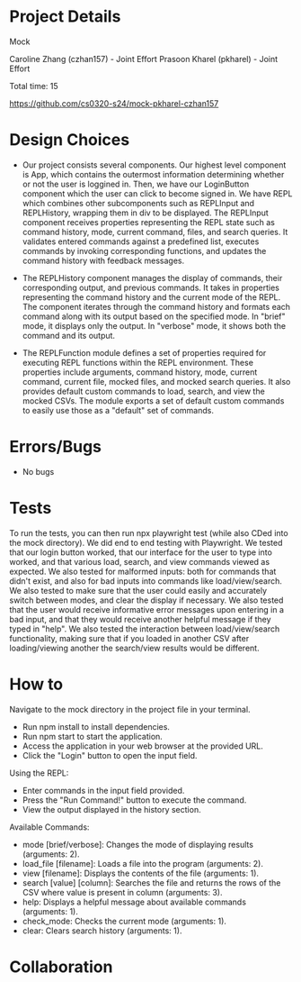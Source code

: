 # Project Details

Mock

Caroline Zhang (czhan157) - Joint Effort
Prasoon Kharel (pkharel) - Joint Effort

Total time: 15

https://github.com/cs0320-s24/mock-pkharel-czhan157

# Design Choices

- Our project consists several components. Our highest level component is App, which contains the outermost information determining whether or not the user is loggined in. Then, we have our LoginButton component which the user can click to become signed in. We have REPL which combines other subcomponents such as REPLInput and REPLHistory, wrapping them in div to be displayed.
  The REPLInput component receives properties representing the REPL state such as command history, mode, current command, files, and search queries. It validates entered commands against a predefined list, executes commands by invoking corresponding functions, and updates the command history with feedback messages.

- The REPLHistory component manages the display of commands, their corresponding output, and previous commands. It takes in properties representing the command history and the current mode of the REPL. The component iterates through the command history and formats each command along with its output based on the specified mode. In "brief" mode, it displays only the output. In "verbose" mode, it shows both the command and its output.

- The REPLFunction module defines a set of properties required for executing REPL functions within the REPL environment. These properties include arguments, command history, mode, current command, current file, mocked files, and mocked search queries. It also provides default custom commands to load, search, and view the mocked CSVs. The module exports a set of default custom commands to easily use those as a "default" set of commands.

# Errors/Bugs

- No bugs

# Tests

To run the tests, you can then run npx playwright test (while also CDed into the mock directory). We did end to end testing with Playwright. We tested that our login button worked, that our interface for the user to type into worked, and that various load, search, and view commands viewed as expected. We also tested for malformed inputs: both for commands that didn't exist, and also for bad inputs into commands like load/view/search. We also tested to make sure that the user could easily and accurately switch between modes, and clear the display if necessary. We also tested that the user would receive informative error messages upon entering in a bad input, and that they would receive another helpful message if they typed in "help". We also tested the interaction between load/view/search functionality, making sure that if you loaded in another CSV after loading/viewing another the search/view results would be different.

# How to

Navigate to the mock directory in the project file in your terminal.

- Run npm install to install dependencies.
- Run npm start to start the application.
- Access the application in your web browser at the provided URL.
- Click the "Login" button to open the input field.

Using the REPL:

- Enter commands in the input field provided.
- Press the "Run Command!" button to execute the command.
- View the output displayed in the history section.

Available Commands:

- mode [brief/verbose]: Changes the mode of displaying results (arguments: 2).
- load_file [filename]: Loads a file into the program (arguments: 2).
- view [filename]: Displays the contents of the file (arguments: 1).
- search [value] [column]: Searches the file and returns the rows of the CSV where value is present in column (arguments: 3).
- help: Displays a helpful message about available commands (arguments: 1).
- check_mode: Checks the current mode (arguments: 1).
- clear: Clears search history (arguments: 1).

# Collaboration
